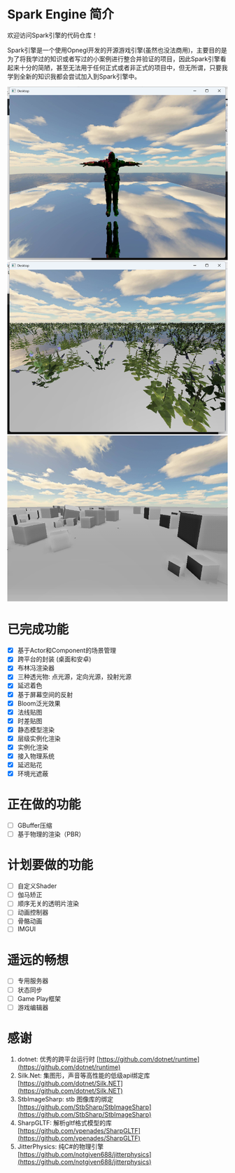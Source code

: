 # Spark Engine 简介

欢迎访问Spark引擎的代码仓库！

Spark引擎是一个使用Opnegl开发的开源游戏引擎(虽然也没法商用)，主要目的是为了将我学过的知识或者写过的小案例进行整合并验证的项目，因此Spark引擎看起来十分的简陋，甚至无法用于任何正式或者非正式的项目中，但无所谓，只要我学到全新的知识我都会尝试加入到Spark引擎中。

![运行截图](/Images/ScreenShot1.png "屏幕空间反射")
![运行截图](/Images/ScreenShot3.png "实例化渲染")
![运行截图](/Images/SSAO.png "物理引擎和环境光遮蔽")

# 已完成功能

- [x] 基于Actor和Component的场景管理
- [x] 跨平台的封装 (桌面和安卓)
- [x] 布林冯渲染器
- [x] 三种透光物: 点光源，定向光源，投射光源
- [x] 延迟着色
- [x] 基于屏幕空间的反射  
- [x] Bloom泛光效果
- [x] 法线贴图
- [x] 时差贴图
- [x] 静态模型渲染
- [x] 层级实例化渲染
- [x] 实例化渲染
- [x] 接入物理系统
- [x] 延迟贴花 
- [x] 环境光遮蔽

# 正在做的功能

- [ ] GBuffer压缩
- [ ] 基于物理的渲染（PBR）

# 计划要做的功能

- [ ] 自定义Shader
- [ ] 伽马矫正
- [ ] 顺序无关的透明片渲染
- [ ] 动画控制器
- [ ] 骨骼动画
- [ ] IMGUI

# 遥远的畅想

- [ ] 专用服务器
- [ ] 状态同步
- [ ] Game Play框架
- [ ] 游戏编辑器

# 感谢

1. dotnet: 优秀的跨平台运行时 [https://github.com/dotnet/runtime](https://github.com/dotnet/runtime)
2. Silk.Net: 集图形，声音等高性能的低级api绑定库 [https://github.com/dotnet/Silk.NET](https://github.com/dotnet/Silk.NET)
3. StbImageSharp: stb 图像库的绑定 [https://github.com/StbSharp/StbImageSharp](https://github.com/StbSharp/StbImageSharp)
4. SharpGLTF: 解析gltf格式模型的库 [https://github.com/vpenades/SharpGLTF](https://github.com/vpenades/SharpGLTF)
5. JitterPhysics: 纯C#的物理引擎 [https://github.com/notgiven688/jitterphysics](https://github.com/notgiven688/jitterphysics)
